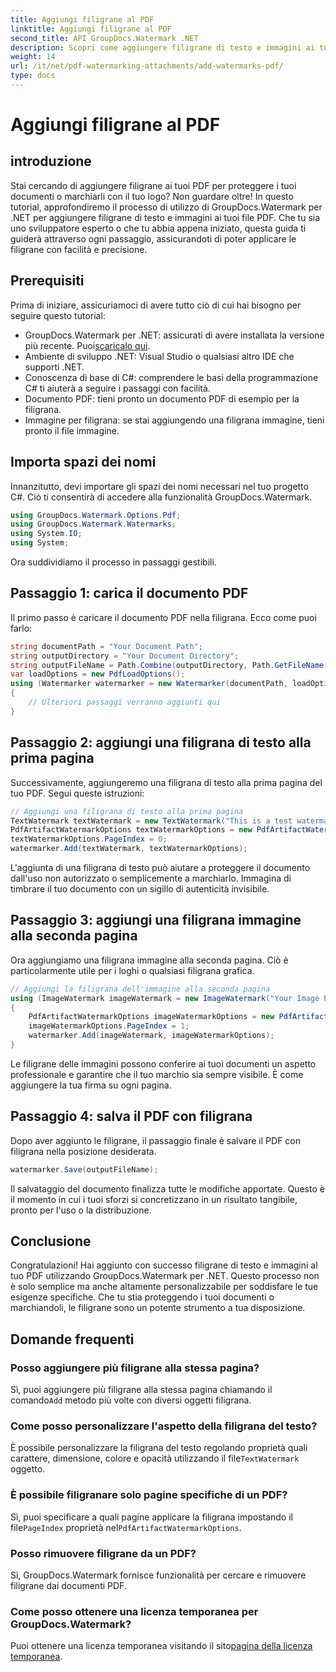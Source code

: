 ```yaml
---
title: Aggiungi filigrane al PDF
linktitle: Aggiungi filigrane al PDF
second_title: API GroupDocs.Watermark .NET
description: Scopri come aggiungere filigrane di testo e immagini ai tuoi PDF utilizzando GroupDocs.Watermark per .NET con la nostra guida passo passo completa.
weight: 14
url: /it/net/pdf-watermarking-attachments/add-watermarks-pdf/
type: docs
---
```

# Aggiungi filigrane al PDF

## introduzione
Stai cercando di aggiungere filigrane ai tuoi PDF per proteggere i tuoi documenti o marchiarli con il tuo logo? Non guardare oltre! In questo tutorial, approfondiremo il processo di utilizzo di GroupDocs.Watermark per .NET per aggiungere filigrane di testo e immagini ai tuoi file PDF. Che tu sia uno sviluppatore esperto o che tu abbia appena iniziato, questa guida ti guiderà attraverso ogni passaggio, assicurandoti di poter applicare le filigrane con facilità e precisione.
## Prerequisiti
Prima di iniziare, assicuriamoci di avere tutto ciò di cui hai bisogno per seguire questo tutorial:
-  GroupDocs.Watermark per .NET: assicurati di avere installata la versione più recente. Puoi[scaricalo qui](https://releases.groupdocs.com/Watermark/net/).
- Ambiente di sviluppo .NET: Visual Studio o qualsiasi altro IDE che supporti .NET.
- Conoscenza di base di C#: comprendere le basi della programmazione C# ti aiuterà a seguire i passaggi con facilità.
- Documento PDF: tieni pronto un documento PDF di esempio per la filigrana.
- Immagine per filigrana: se stai aggiungendo una filigrana immagine, tieni pronto il file immagine.
## Importa spazi dei nomi
Innanzitutto, devi importare gli spazi dei nomi necessari nel tuo progetto C#. Ciò ti consentirà di accedere alla funzionalità GroupDocs.Watermark.
```csharp
using GroupDocs.Watermark.Options.Pdf;
using GroupDocs.Watermark.Watermarks;
using System.IO;
using System;
```
Ora suddividiamo il processo in passaggi gestibili.
## Passaggio 1: carica il documento PDF
Il primo passo è caricare il documento PDF nella filigrana. Ecco come puoi farlo:
```csharp
string documentPath = "Your Document Path";
string outputDirectory = "Your Document Directory";
string outputFileName = Path.Combine(outputDirectory, Path.GetFileName(documentPath));
var loadOptions = new PdfLoadOptions();
using (Watermarker watermarker = new Watermarker(documentPath, loadOptions))
{
    // Ulteriori passaggi verranno aggiunti qui
}
```
## Passaggio 2: aggiungi una filigrana di testo alla prima pagina
Successivamente, aggiungeremo una filigrana di testo alla prima pagina del tuo PDF. Segui queste istruzioni:
```csharp
// Aggiungi una filigrana di testo alla prima pagina
TextWatermark textWatermark = new TextWatermark("This is a test watermark", new Font("Arial", 8));
PdfArtifactWatermarkOptions textWatermarkOptions = new PdfArtifactWatermarkOptions();
textWatermarkOptions.PageIndex = 0;
watermarker.Add(textWatermark, textWatermarkOptions);
```

L'aggiunta di una filigrana di testo può aiutare a proteggere il documento dall'uso non autorizzato o semplicemente a marchiarlo. Immagina di timbrare il tuo documento con un sigillo di autenticità invisibile.
## Passaggio 3: aggiungi una filigrana immagine alla seconda pagina
Ora aggiungiamo una filigrana immagine alla seconda pagina. Ciò è particolarmente utile per i loghi o qualsiasi filigrana grafica.
```csharp
// Aggiungi la filigrana dell'immagine alla seconda pagina
using (ImageWatermark imageWatermark = new ImageWatermark("Your Image Path"))
{
    PdfArtifactWatermarkOptions imageWatermarkOptions = new PdfArtifactWatermarkOptions();
    imageWatermarkOptions.PageIndex = 1;
    watermarker.Add(imageWatermark, imageWatermarkOptions);
}
```

Le filigrane delle immagini possono conferire ai tuoi documenti un aspetto professionale e garantire che il tuo marchio sia sempre visibile. È come aggiungere la tua firma su ogni pagina.
## Passaggio 4: salva il PDF con filigrana
Dopo aver aggiunto le filigrane, il passaggio finale è salvare il PDF con filigrana nella posizione desiderata.
```csharp
watermarker.Save(outputFileName);
```
Il salvataggio del documento finalizza tutte le modifiche apportate. Questo è il momento in cui i tuoi sforzi si concretizzano in un risultato tangibile, pronto per l'uso o la distribuzione.
## Conclusione
Congratulazioni! Hai aggiunto con successo filigrane di testo e immagini al tuo PDF utilizzando GroupDocs.Watermark per .NET. Questo processo non è solo semplice ma anche altamente personalizzabile per soddisfare le tue esigenze specifiche. Che tu stia proteggendo i tuoi documenti o marchiandoli, le filigrane sono un potente strumento a tua disposizione.
## Domande frequenti
### Posso aggiungere più filigrane alla stessa pagina?
 Sì, puoi aggiungere più filigrane alla stessa pagina chiamando il comando`Add` metodo più volte con diversi oggetti filigrana.
### Come posso personalizzare l'aspetto della filigrana del testo?
 È possibile personalizzare la filigrana del testo regolando proprietà quali carattere, dimensione, colore e opacità utilizzando il file`TextWatermark` oggetto.
### È possibile filigranare solo pagine specifiche di un PDF?
 Sì, puoi specificare a quali pagine applicare la filigrana impostando il file`PageIndex` proprietà nel`PdfArtifactWatermarkOptions`.
### Posso rimuovere filigrane da un PDF?
Sì, GroupDocs.Watermark fornisce funzionalità per cercare e rimuovere filigrane dai documenti PDF.
### Come posso ottenere una licenza temporanea per GroupDocs.Watermark?
Puoi ottenere una licenza temporanea visitando il sito[pagina della licenza temporanea](https://purchase.groupdocs.com/temporary-license/).